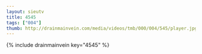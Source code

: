```yaml
--- 
layout: sieutv
title: 4545
tags: ["004"]
thumb: http://drainmainvein.com/media/videos/tmb/000/004/545/player.jpg
---
```

{% include drainmainvein key="4545" %} 
